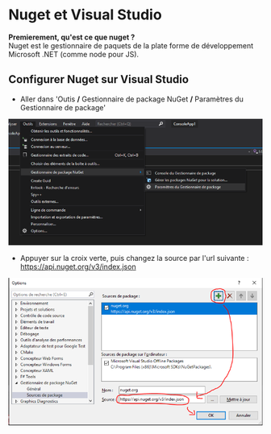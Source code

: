 # Nuget et Visual Studio

**Premierement, qu'est ce que nuget ?** <br>
Nuget est le gestionnaire de paquets de la plate forme de développement Microsoft .NET (comme node pour JS).

## Configurer Nuget sur Visual Studio

- Aller dans 'Outis **/** Gestionnaire de package NuGet **/** Paramètres du Gestionnaire de package' 

![parametres de gestionaires de packets](Screenshot_1.png)

- Appuyer sur la croix verte, puis changez la source par l'url suivante :
https://api.nuget.org/v3/index.json

![parametres de gestionaires de packets](Screenshot_2.png)
